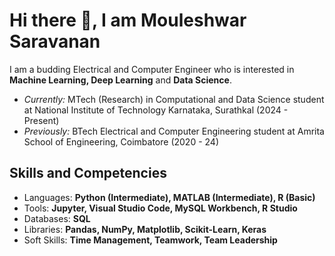 # Hi there 👋, I am Mouleshwar Saravanan
I am a budding Electrical and Computer Engineer who is interested in **Machine Learning, Deep Learning** and **Data Science**. <br>
* *Currently:* MTech (Research) in Computational and Data Science student at National Institute of Technology Karnataka, Surathkal (2024 - Present)
* *Previously:* BTech Electrical and Computer Engineering student at Amrita School of Engineering, Coimbatore (2020 - 24)

## Skills and Competencies
* Languages: **Python (Intermediate), MATLAB (Intermediate), R (Basic)**
* Tools: **Jupyter, Visual Studio Code, MySQL Workbench, R Studio**
* Databases: **SQL**
* Libraries: **Pandas, NumPy, Matplotlib, Scikit-Learn, Keras**
* Soft Skills: **Time Management, Teamwork, Team Leadership**



<!--
**Mouleshwar3238/Mouleshwar3238** is a ✨ _special_ ✨ repository because its `README.md` (this file) appears on your GitHub profile.

Here are some ideas to get you started:

- 🔭 I’m currently working on ...
- 🌱 I’m currently learning ...
- 👯 I’m looking to collaborate on ...
- 🤔 I’m looking for help with ...
- 💬 Ask me about ...
- 📫 How to reach me: ...
- 😄 Pronouns: ...
- ⚡ Fun fact: ...
-->
